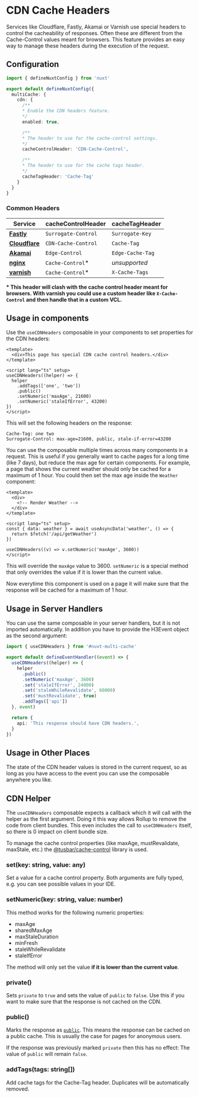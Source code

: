 # CDN Cache Headers

Services like Cloudflare, Fastly, Akamai or Varnish use special headers to
control the cacheability of responses. Often these are different from the
Cache-Control values meant for browsers. This feature provides an easy way to
manage these headers during the execution of the request.

## Configuration

```typescript
import { defineNuxtConfig } from 'nuxt'

export default defineNuxtConfig({
  multiCache: {
    cdn: {
      /**
      * Enable the CDN headers feature.
      */
      enabled: true,

      /**
      * The header to use for the cache-control settings.
      */
      cacheControlHeader: 'CDN-Cache-Control',

      /**
      * The header to use for the cache tags header.
      */
      cacheTagHeader: 'Cache-Tag'
    }
  }
}
```

### Common Headers

| Service                                                                                   | cacheControlHeader   | cacheTagHeader   |
|-------------------------------------------------------------------------------------------|----------------------|------------------|
| [**Fastly**](https://docs.fastly.com/en/guides/controlling-caching)                       | `Surrogate-Control`  | `Surrogate-Key`  |
| [**Cloudflare**](https://developers.cloudflare.com/cache/about/cdn-cache-control/)        | `CDN-Cache-Control`  | `Cache-Tag`      |
| [**Akamai**](https://techdocs.akamai.com/property-mgr/docs/know-caching)                  | `Edge-Control`       | `Edge-Cache-Tag` |
| [**nginx**](https://www.nginx.com/blog/nginx-caching-guide/)                              | `Cache-Control`*     | _unsupported_    |
| [**varnish**](https://www.varnish-software.com/developers/tutorials/http-caching-basics/) | `Cache-Control`*     | `X-Cache-Tags`   |

__* This header will clash with the cache control header meant for browsers.
With varnish you could use a custom header like `X-Cache-Control` and then
handle that in a custom VCL.__

## Usage in components

Use the `useCDNHeaders` composable in your components to set properties for the
CDN headers:

```vue
<template>
  <div>This page has special CDN cache control headers.</div>
</template>

<script lang="ts" setup>
useCDNHeaders((helper) => {
  helper
    .addTags(['one', 'two'])
    .public()
    .setNumeric('maxAge', 21600)
    .setNumeric('staleIfError', 43200)
})
</script>
```

This will set the following headers on the response:

```
Cache-Tag: one two
Surrogate-Control: max-age=21600, public, stale-if-error=43200
```

You can use the composable multiple times across many components in a request.
This is useful if you generally want to cache pages for a long time (like 7
days), but reduce the max age for certain components. For example, a page that
shows the current weather should only be cached for a maximum of 1 hour. You
could then set the max age inside the `Weather` component:

```vue
<template>
  <div>
    <!-- Render Weather -->
  </div>
</template>

<script lang="ts" setup>
const { data: weather } = await useAsyncData('weather', () => {
  return $fetch('/api/getWeather')
})

useCDNHeaders((v) => v.setNumeric('maxAge', 3600))
</script>
```

This will override the `maxAge` value to 3600. `setNumeric` is a special method
that only overrides the value if it is lower than the current value.

Now everytime this component is used on a page it will make sure that the
response will be cached for a maximum of 1 hour.

## Usage in Server Handlers

You can use the same composable in your server handlers, but it is not imported
automatically. In addition you have to provide the H3Event object as the second
argument:

```typescript
import { useCDNHeaders } from '#nuxt-multi-cache'

export default defineEventHandler((event) => {
  useCDNHeaders((helper) => {
    helper
      .public()
      .setNumeric('maxAge', 3600)
      .set('staleIfError', 24000)
      .set('staleWhileRevalidate', 60000)
      .set('mustRevalidate', true)
      .addTags(['api'])
  }, event)

  return {
    api: 'This response should have CDN headers.',
  }
})
```

## Usage in Other Places

The state of the CDN header values is stored in the current request, so as long
as you have access to the event you can use the composable anywhere you like.

## CDN Helper

The `useCDNHeaders` composable expects a callback which it will call with the
helper as the first argument. Doing it this way allows Rollup to remove the
code from client bundles. This even includes the call to `useCDNHeaders`
itself, so there is 0 impact on client bundle size.

To manage the cache control properties (like maxAge, mustRevalidate, maxStale,
etc.) the [@tusbar/cache-control](https://github.com/tusbar/cache-control)
library is used.

### set(key: string, value: any)

Set a value for a cache control property. Both arguments are fully typed, e.g.
you can see possible values in your IDE.

### setNumeric(key: string, value: number)

This method works for the following numeric properties:

- maxAge
- sharedMaxAge
- maxStaleDuration
- minFresh
- staleWhileRevalidate
- staleIfError

The method will only set the value **if it is lower than the current value**.

### private()

Sets `private` to `true` and sets the value of `public` to `false`. Use this if
you want to make sure that the response is not cached on the CDN.

### public()

Marks the response as
[`public`](https://developer.mozilla.org/en-US/docs/Web/HTTP/Headers/Cache-Control#public).
This means the response can be cached on a public cache. This is usually the
case for pages for anonymous users.

If the response was previously marked `private` then this has no effect: The
value of `public` will remain `false`.

### addTags(tags: string[])

Add cache tags for the Cache-Tag header. Duplicates will be automatically removed.
